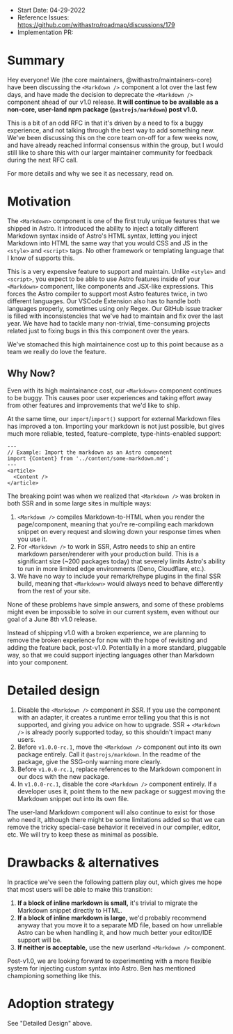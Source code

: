 - Start Date: 04-29-2022
- Reference Issues: https://github.com/withastro/roadmap/discussions/179
- Implementation PR: <!-- leave empty -->

# Summary

Hey everyone! We (the core maintainers, @withastro/maintainers-core) have been discussing the `<Markdown />` component a lot over the last few days, and have made the decision to deprecate the `<Markdown />` component ahead of our v1.0 release. **It will continue to be available as a non-core, user-land npm package (`@astrojs/markdown`) post v1.0.**

This is a bit of an odd RFC in that it's driven by a need to fix a buggy experience, and not talking through the best way to add something new. We've been discussing this on the core team on-off for a few weeks now, and have already reached informal consensus within the group, but I would still like to share this with our larger maintainer community for feedback during the next RFC call.

For more details and why we see it as necessary, read on.

# Motivation

The `<Markdown>` component is one of the first truly unique features that we shipped in Astro. It introduced the ability to inject a totally different Markdown syntax inside of Astro's HTML syntax, letting you inject Markdown into HTML the same way that you would CSS and JS in the `<style>` and `<script>` tags. No other framework or templating language that I know of supports this.

This is a very expensive feature to support and maintain. Unlike `<style>` and `<script>`, you expect to be able to use Astro features inside of your `<Markdown>` component, like components and JSX-like expressions. This forces the Astro compiler to support most Astro features twice, in two different languages. Our VSCode Extension also has to handle both languages properly, sometimes using only Regex. Our GitHub issue tracker is filled with inconsistencies that we've had to maintain and fix over the last year. We have had to tackle many non-trivial, time-consuming projects related just to fixing bugs in this this component over the years.

We've stomached this high maintainence cost up to this point because as a team we really do love the feature.

## Why Now?

Even with its high maintainance cost, our `<Markdown>` component continues to be buggy. This causes poor user experiences and taking effort away from other features and improvements that we'd like to ship.

At the same time, our `import`/`import()` support for external Markdown files has improved a ton. Importing your markdown is not just possible, but gives much more reliable, tested, feature-complete, type-hints-enabled support:

```astro
---
// Example: Import the markdown as an Astro component
import {Content} from '../content/some-markdown.md';
---
<article>
  <Content />
</article>
```

The breaking point was when we realized that `<Markdown />` was broken in both SSR and in some large sites in multiple ways:

1. `<Markdown />` compiles Markdown-to-HTML when you render the page/component, meaning that you're re-compiling each markdown snippet on every request and slowing down your response times when you use it.
2. For `<Markdown />` to work in SSR, Astro needs to ship an entire markdown parser/renderer with your production build. This is a significant size (~200 packages today) that severely limits Astro's ability to run in more limited edge environments (Deno, Cloudflare, etc.).
3. We have no way to include your remark/rehype plugins in the final SSR build, meaning that `<Markdown>` would always need to behave differently from the rest of your site.

None of these problems have simple answers, and some of these problems might even be impossible to solve in our current system, even without our goal of a June 8th v1.0 release.

Instead of shipping v1.0 with a broken experience, we are planning to remove the broken experience for now with the hope of revisiting and adding the feature back, post-v1.0. Potentially in a more standard, pluggable way, so that we could support injecting languages other than Markdown into your component.

# Detailed design

1. Disable the `<Markdown />` component _in SSR_. If you use the component with an adapter, it creates a runtime error telling you that this is not supported, and giving you advice on how to upgrade. SSR + `<Markdown />` is already poorly supported today, so this shouldn't impact many users.
2. Before `v1.0.0-rc.1`, move the `<Markdown />` component out into its own package entirely. Call it `@astrojs/markdown`. In the readme of the package, give the SSG-only warning more clearly.
3. Before `v1.0.0-rc.1`, replace references to the Markdown component in our docs with the new package.
4. In `v1.0.0-rc.1`, disable the core `<Markdown />` component entirely. If a developer uses it, point them to the new package or suggest moving the Markdown snippet out into its own file.

The user-land Markdown component will also continue to exist for those who need it, although there might be some limitations added so that we can remove the tricky special-case behavior it received in our compiler, editor, etc. We will try to keep these as minimal as possible.

# Drawbacks & alternatives

In practice we've seen the following pattern play out, which gives me hope that most users will be able to make this transition:

1. **If a block of inline markdown is small,** it's trivial to migrate the Markdown snippet directly to HTML.
2. **If a block of inline markdown is large,** we'd probably recommend anyway that you move it to a separate MD file, based on how unreliable Astro can be when handling it, and how much better your editor/IDE support will be.
3. **If neither is acceptable,** use the new userland `<Markdown />` component.

Post-v1.0, we are looking forward to experimenting with a more flexible system for injecting custom syntax into Astro. Ben has mentioned championing something like this.

# Adoption strategy

See "Detailed Design" above.
